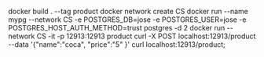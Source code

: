 docker build . --tag product
docker network create CS
docker run --name mypg --network CS -e POSTGRES_DB=jose -e POSTGRES_USER=jose -e POSTGRES_HOST_AUTH_METHOD=trust postgres -d 2
docker run --network CS -it -p 12913:12913 product
curl -X POST localhost:12913/product --data '{"name":"coca", "price":"5" }' 
curl localhost:12913/product;